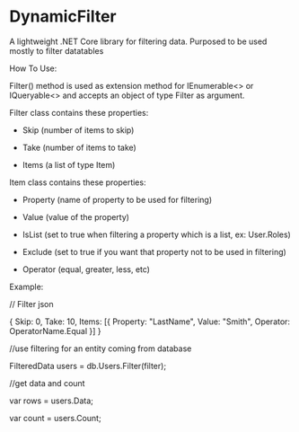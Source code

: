 # DynamicFilter

A lightweight .NET Core library for filtering data. Purposed to be used mostly to filter datatables

How To Use:

Filter() method is used as extension method for IEnumerable<> or IQueryable<> and accepts an object of type Filter as argument.

Filter class contains these properties:

- Skip (number of items to skip)

- Take (number of items to take)

- Items (a list of type Item)

Item class contains these properties:


- Property (name of property to be used for filtering)

- Value (value of the property)

- IsList (set to true when filtering a property which is a list, ex: User.Roles)

- Exclude (set to true if you want that property not to be used in filtering)

- Operator (equal, greater, less, etc)

Example:


// Filter json

{
Skip: 0,
Take: 10,
Items: [{
		Property: "LastName",
		Value: "Smith",
		Operator: OperatorName.Equal
	}]
}

//use filtering for an entity coming from database

FilteredData<User> users = db.Users.Filter(filter);
	
//get data and count

var rows = users.Data;

var count = users.Count; 


